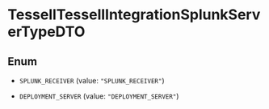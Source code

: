 

# TessellTessellIntegrationSplunkServerTypeDTO

## Enum


* `SPLUNK_RECEIVER` (value: `"SPLUNK_RECEIVER"`)

* `DEPLOYMENT_SERVER` (value: `"DEPLOYMENT_SERVER"`)



